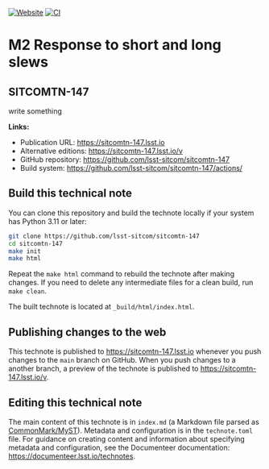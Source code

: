 [![Website](https://img.shields.io/badge/sitcomtn--147-lsst.io-brightgreen.svg)](https://sitcomtn-147.lsst.io)
[![CI](https://github.com/lsst-sitcom/sitcomtn-147/actions/workflows/ci.yaml/badge.svg)](https://github.com/lsst-sitcom/sitcomtn-147/actions/workflows/ci.yaml)

# M2 Response to short and long slews

## SITCOMTN-147

write something

**Links:**

- Publication URL: https://sitcomtn-147.lsst.io
- Alternative editions: https://sitcomtn-147.lsst.io/v
- GitHub repository: https://github.com/lsst-sitcom/sitcomtn-147
- Build system: https://github.com/lsst-sitcom/sitcomtn-147/actions/


## Build this technical note

You can clone this repository and build the technote locally if your system has Python 3.11 or later:

```sh
git clone https://github.com/lsst-sitcom/sitcomtn-147
cd sitcomtn-147
make init
make html
```

Repeat the `make html` command to rebuild the technote after making changes.
If you need to delete any intermediate files for a clean build, run `make clean`.

The built technote is located at `_build/html/index.html`.

## Publishing changes to the web

This technote is published to https://sitcomtn-147.lsst.io whenever you push changes to the `main` branch on GitHub.
When you push changes to a another branch, a preview of the technote is published to https://sitcomtn-147.lsst.io/v.

## Editing this technical note

The main content of this technote is in `index.md` (a Markdown file parsed as [CommonMark/MyST](https://myst-parser.readthedocs.io/en/latest/index.html)).
Metadata and configuration is in the `technote.toml` file.
For guidance on creating content and information about specifying metadata and configuration, see the Documenteer documentation: https://documenteer.lsst.io/technotes.
